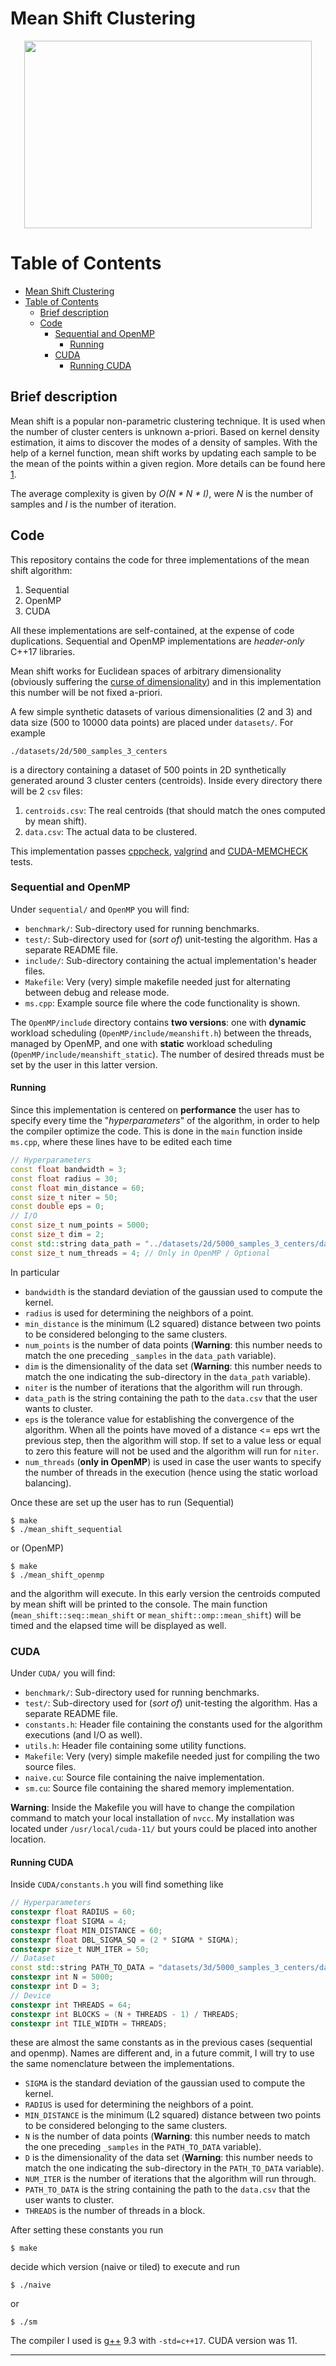 # Mean Shift Clustering

<p align="center">
<img width="460" height="300" src="https://ml-explained.com/_nuxt/img/mean_shift.9ca3b90.gif">
</p>

# Table of Contents
- [Mean Shift Clustering](#mean-shift-clustering)
- [Table of Contents](#table-of-contents)
  - [Brief description](#brief-description)
  - [Code](#code)
    - [Sequential and OpenMP](#sequential-and-openmp)
      - [Running](#running)
    - [CUDA](#cuda)
      - [Running CUDA](#running-cuda)

## Brief description

Mean shift is a popular non-parametric clustering technique. It is used when the number of cluster centers is unknown a-priori.
Based on kernel density estimation, it aims to discover the modes of a density of samples. With the help of a kernel function, mean shift works by updating each sample to be the mean of the points within a given region. More details can be found here [1].

The average complexity is given by *O(N * N * I)*, were *N* is the number of samples and *I* is the number of iteration.

## Code

This repository contains the code for three implementations of the mean shift algorithm:
1. Sequential
2. OpenMP
3. CUDA

All these implementations are self-contained, at the expense of code duplications. Sequential and OpenMP implementations are *header-only* C++17 libraries.

Mean shift works for Euclidean spaces of arbitrary dimensionality (obviously suffering the [curse of dimensionality](https://en.wikipedia.org/wiki/Curse_of_dimensionality)) and in this implementation this number will be not fixed a-priori. 

A few simple synthetic datasets of various dimensionalities (2 and 3) and data size (500 to 10000 data points) are placed under `datasets/`. For example 

```
./datasets/2d/500_samples_3_centers
```

is a directory containing a dataset of 500 points in 2D synthetically generated around 3 cluster centers (centroids). Inside every directory there will be 2 `csv` files:

1. `centroids.csv`: The real centroids (that should match the ones computed by mean shift).
2. `data.csv`: The actual data to be clustered.

This implementation passes [cppcheck](https://github.com/danmar/cppcheck), [valgrind](https://valgrind.org/) and [CUDA-MEMCHECK](https://docs.nvidia.com/cuda/cuda-memcheck/index.html) tests.

### Sequential and OpenMP

Under `sequential/` and `OpenMP` you will find:

- `benchmark/`: Sub-directory used for running benchmarks.
- `test/`: Sub-directory used for (*sort of*) unit-testing the algorithm. Has a separate README file.
- `include/`: Sub-directory containing the actual implementation's header files.
- `Makefile`: Very (very) simple makefile needed just for alternating between debug and release mode. 
- `ms.cpp`: Example source file where the code functionality is shown.

The `OpenMP/include` directory contains **two versions**: one with **dynamic** workload scheduling (`OpenMP/include/meanshift.h`) between the threads, managed by OpenMP, and one with **static** workload scheduling (`OpenMP/include/meanshift_static`). The number of desired threads must be set by the user in this latter version.

#### Running

Since this implementation is centered on **performance** the user has to specify every time the "*hyperparameters*" of the algorithm, in order to help the compiler optimize the code. This is done in the `main` function inside `ms.cpp`, where these lines have to be edited each time

```cpp
// Hyperparameters
const float bandwidth = 3;
const float radius = 30;
const float min_distance = 60;
const size_t niter = 50;
const double eps = 0;
// I/O
const size_t num_points = 5000;
const size_t dim = 2;
const std::string data_path = "../datasets/2d/5000_samples_3_centers/data.csv";
const size_t num_threads = 4; // Only in OpenMP / Optional
```

In particular

- `bandwidth` is the standard deviation of the gaussian used to compute the kernel.
- `radius` is used for determining the neighbors of a point.
- `min_distance` is the minimum (L2 squared) distance between two points to be considered belonging to the same clusters.
- `num_points` is the number of data points (**Warning**: this number needs to match the one preceding `_samples` in the `data_path` variable).
- `dim` is the dimensionality of the data set (**Warning**: this number needs to match the one indicating the sub-directory in the `data_path` variable).
- `niter` is the number of iterations that the algorithm will run through.
- `data_path` is the string containing the path to the `data.csv` that the user wants to cluster.
- `eps` is the tolerance value for establishing the convergence of the algorithm. When all the points have moved of a distance <= eps wrt the previous step, then the algorithm will stop. If set to a value less or equal to zero this feature will not be used and the algorithm will run for `niter`.
- `num_threads` (**only in OpenMP**) is used in case the user wants to specify the number of threads in the execution (hence using the static worload balancing).

Once these are set up the user has to run (Sequential)

```
$ make
$ ./mean_shift_sequential
```
or (OpenMP)
```
$ make
$ ./mean_shift_openmp
```

and the algorithm will execute. In this early version the centroids computed by mean shift will be printed to the console. The main function (`mean_shift::seq::mean_shift` or `mean_shift::omp::mean_shift`) will be timed and the elapsed time will be displayed as well.

### CUDA

Under `CUDA/` you will find:

- `benchmark/`: Sub-directory used for running benchmarks.
- `test/`: Sub-directory used for (*sort of*) unit-testing the algorithm. Has a separate README file.
- `constants.h`: Header file containing the constants used for the algorithm executions (and I/O as well).
- `utils.h`: Header file containing some utility functions.
- `Makefile`: Very (very) simple makefile needed just for compiling the two source files. 
- `naive.cu`: Source file containing the naive implementation.
- `sm.cu`: Source file containing the shared memory implementation.

**Warning**: Inside the Makefile you will have to change the compilation command to match your local installation of `nvcc`. My installation was located under `/usr/local/cuda-11/` but yours could be placed into another location.

#### Running CUDA

Inside `CUDA/constants.h` you will find something like

```cpp
// Hyperparameters
constexpr float RADIUS = 60;
constexpr float SIGMA = 4;
constexpr float MIN_DISTANCE = 60;
constexpr float DBL_SIGMA_SQ = (2 * SIGMA * SIGMA);
constexpr size_t NUM_ITER = 50;
// Dataset
const std::string PATH_TO_DATA = "datasets/3d/5000_samples_3_centers/data.csv";
constexpr int N = 5000;
constexpr int D = 3;
// Device
constexpr int THREADS = 64;
constexpr int BLOCKS = (N + THREADS - 1) / THREADS;
constexpr int TILE_WIDTH = THREADS;
```

these are almost the same constants as in the previous cases (sequential and openmp). Names are different and, in a future commit, I will try to use the same nomenclature between the implementations.

- `SIGMA` is the standard deviation of the gaussian used to compute the kernel.
- `RADIUS` is used for determining the neighbors of a point.
- `MIN_DISTANCE` is the minimum (L2 squared) distance between two points to be considered belonging to the same clusters.
- `N` is the number of data points (**Warning**: this number needs to match the one preceding `_samples` in the `PATH_TO_DATA` variable).
- `D` is the dimensionality of the data set (**Warning**: this number needs to match the one indicating the sub-directory in the `PATH_TO_DATA` variable).
- `NUM_ITER` is the number of iterations that the algorithm will run through.
- `PATH_TO_DATA` is the string containing the path to the `data.csv` that the user wants to cluster.
- `THREADS` is the number of threads in a block.

After setting these constants you run
```
$ make
```
decide which version (naive or tiled) to execute and run
```
$ ./naive
```
or
```
$ ./sm
```

The compiler I used is [g++](https://man7.org/linux/man-pages/man1/g++.1.html) 9.3 with `-std=c++17`.
CUDA version was 11.

---

[1]: https://en.wikipedia.org/wiki/Mean_shift
